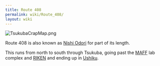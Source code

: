 ```yaml
---
title: Route 408
permalink: wiki/Route_408/
layout: wiki
---
```


![](TsukubaCrapMap.png "TsukubaCrapMap.png")

Route 408 is also known as [Nishi Odori](/wiki/Nishi_Odori "wikilink") for
part of its length.

This runs from north to south through Tsukuba, going past the
[MAFF](/wiki/MAFF "wikilink") lab complex and [RIKEN](RIKEN "wikilink") and
ending up in [Ushiku](/wiki/Ushiku "wikilink").
